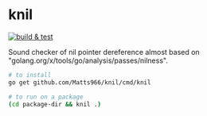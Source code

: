 # knil
[![build & test](https://github.com/Matts966/knil/workflows/build%20&%20test/badge.svg)](https://github.com/Matts966/knil/actions)


Sound checker of nil pointer dereference almost based on "golang.org/x/tools/go/analysis/passes/nilness".

```bash
# to install
go get github.com/Matts966/knil/cmd/knil

# to run on a package
(cd package-dir && knil .)
```
